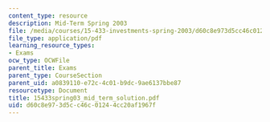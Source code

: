 ```yaml
---
content_type: resource
description: Mid-Term Spring 2003
file: /media/courses/15-433-investments-spring-2003/d60c8e973d5cc46c01244cc20af1967f_15433spring03_mid_term_solution.pdf
file_type: application/pdf
learning_resource_types:
- Exams
ocw_type: OCWFile
parent_title: Exams
parent_type: CourseSection
parent_uid: a0839110-e72c-4c01-b9dc-9ae6137bbe87
resourcetype: Document
title: 15433spring03_mid_term_solution.pdf
uid: d60c8e97-3d5c-c46c-0124-4cc20af1967f
---
```

